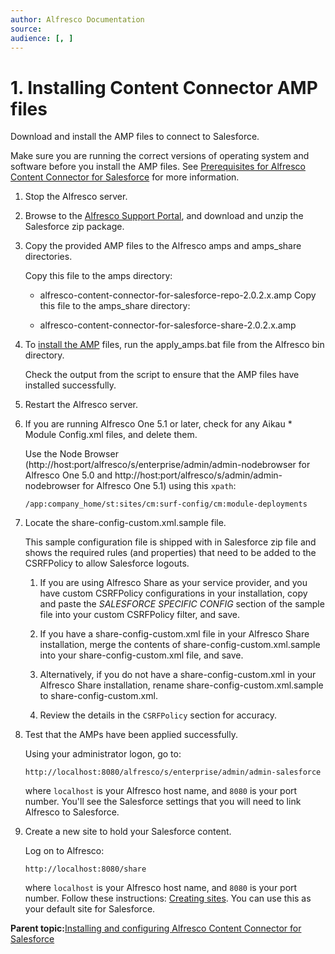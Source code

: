 ```yaml
---
author: Alfresco Documentation
source: 
audience: [, ]
---
```


# 1. Installing Content Connector AMP files

Download and install the AMP files to connect to Salesforce.

Make sure you are running the correct versions of operating system and software before you install the AMP files. See [Prerequisites for Alfresco Content Connector for Salesforce](../concepts/salesforce-ent-prereqs.md) for more information.

1.  Stop the Alfresco server.

2.  Browse to the [Alfresco Support Portal](http://support.alfresco.com), and download and unzip the Salesforce zip package.

3.  Copy the provided AMP files to the Alfresco amps and amps\_share directories.

    Copy this file to the amps directory:

    -   alfresco-content-connector-for-salesforce-repo-2.0.2.x.amp
    Copy this file to the amps\_share directory:

    -   alfresco-content-connector-for-salesforce-share-2.0.2.x.amp
4.  To [install the AMP](http://docs.alfresco.com/5.2/tasks/amp-install.html) files, run the apply\_amps.bat file from the Alfresco bin directory.

    Check the output from the script to ensure that the AMP files have installed successfully.

5.  Restart the Alfresco server.

6.  If you are running Alfresco One 5.1 or later, check for any Aikau \* Module Config.xml files, and delete them.

    Use the Node Browser \(http://host:port/alfresco/s/enterprise/admin/admin-nodebrowser for Alfresco One 5.0 and http://host:port/alfresco/s/admin/admin-nodebrowser for Alfresco One 5.1\) using this `xpath`:

    ```
    /app:company_home/st:sites/cm:surf-config/cm:module-deployments
    ```

7.  Locate the share-config-custom.xml.sample file.

    This sample configuration file is shipped with in Salesforce zip file and shows the required rules \(and properties\) that need to be added to the CSRFPolicy to allow Salesforce logouts.

    1.  If you are using Alfresco Share as your service provider, and you have custom CSRFPolicy configurations in your installation, copy and paste the *SALESFORCE SPECIFIC CONFIG* section of the sample file into your custom CSRFPolicy filter, and save.

    2.  If you have a share-config-custom.xml file in your Alfresco Share installation, merge the contents of share-config-custom.xml.sample into your share-config-custom.xml file, and save.

    3.  Alternatively, if you do not have a share-config-custom.xml in your Alfresco Share installation, rename share-config-custom.xml.sample to share-config-custom.xml.

    4.  Review the details in the `CSRFPolicy` section for accuracy.

8.  Test that the AMPs have been applied successfully.

    Using your administrator logon, go to:

    ```
    http://localhost:8080/alfresco/s/enterprise/admin/admin-salesforce
    ```

    where `localhost` is your Alfresco host name, and `8080` is your port number. You'll see the Salesforce settings that you will need to link Alfresco to Salesforce.

9.  Create a new site to hold your Salesforce content.

    Log on to Alfresco:

    ```
    http://localhost:8080/share
    ```

    where `localhost` is your Alfresco host name, and `8080` is your port number. Follow these instructions: [Creating sites](http://docs.alfresco.com/5.2/tasks/sites-create.html). You can use this as your default site for Salesforce.


**Parent topic:**[Installing and configuring Alfresco Content Connector for Salesforce](../concepts/salesforce-ent-install-oview.md)

